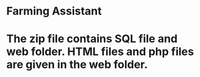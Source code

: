 # Farming Assistant
# The zip file contains SQL file and web folder. HTML files and php files are given in the web folder. 
